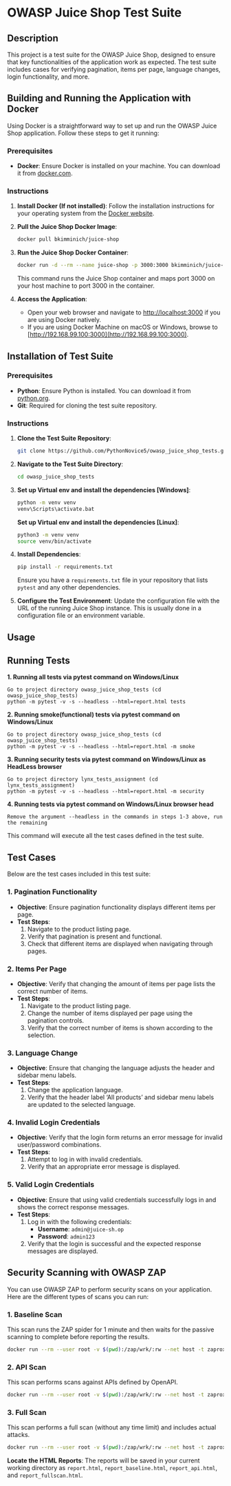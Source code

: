# OWASP Juice Shop Test Suite

## Description
This project is a test suite for the OWASP Juice Shop, designed to ensure that key functionalities of the application work as expected. The test suite includes cases for verifying pagination, items per page, language changes, login functionality, and more.

## Building and Running the Application with Docker

Using Docker is a straightforward way to set up and run the OWASP Juice Shop application. Follow these steps to get it running:

### Prerequisites
- **Docker**: Ensure Docker is installed on your machine. You can download it from [docker.com](https://www.docker.com/products/docker-desktop).

### Instructions

1. **Install Docker (If not installed)**: Follow the installation instructions for your operating system from the [Docker website](https://docs.docker.com/get-docker/).

2. **Pull the Juice Shop Docker Image**:
   ```bash
   docker pull bkimminich/juice-shop
   ```

3. **Run the Juice Shop Docker Container**:
   ```bash
   docker run -d --rm --name juice-shop -p 3000:3000 bkimminich/juice-shop
   ```

   This command runs the Juice Shop container and maps port 3000 on your host machine to port 3000 in the container.

4. **Access the Application**:
   - Open your web browser and navigate to [http://localhost:3000](http://localhost:3000) if you are using Docker natively.
   - If you are using Docker Machine on macOS or Windows, browse to [http://192.168.99.100:3000](http://192.168.99.100:3000).

## Installation of Test Suite

### Prerequisites
- **Python**: Ensure Python is installed. You can download it from [python.org](https://www.python.org/).
- **Git**: Required for cloning the test suite repository.

### Instructions

1. **Clone the Test Suite Repository**:
   ```bash
   git clone https://github.com/PythonNovice5/owasp_juice_shop_tests.git
   ```

2. **Navigate to the Test Suite Directory**:
   ```bash
   cd owasp_juice_shop_tests
   ```
3. **Set up Virtual env and install the dependencies [Windows]**:
   ```bash
   python -m venv venv 
   venv\Scripts\activate.bat
   ```
   **Set up Virtual env and install the dependencies [Linux]**:
   ```bash
   python3 -m venv venv 
   source venv/bin/activate
   ```
   

4. **Install Dependencies**:
   ```bash
   pip install -r requirements.txt
   ```

   Ensure you have a `requirements.txt` file in your repository that lists `pytest` and any other dependencies.

5. **Configure the Test Environment**:
   Update the configuration file with the URL of the running Juice Shop instance. This is usually done in a configuration file or an environment variable.

## Usage

## Running Tests
   **1. Running all tests via pytest command on Windows/Linux** 
  
  ```
  Go to project directory owasp_juice_shop_tests (cd owasp_juice_shop_tests)
  python -m pytest -v -s --headless --html=report.html tests
  ```
   **2. Running smoke(functional) tests via pytest command on Windows/Linux** 
  
  ```
  Go to project directory owasp_juice_shop_tests (cd owasp_juice_shop_tests)
  python -m pytest -v -s --headless --html=report.html -m smoke
  ```

  **3. Running  security tests via pytest command on Windows/Linux as HeadLess browser**
  
  ```
  Go to project directory lynx_tests_assignment (cd lynx_tests_assignment)
  python -m pytest -v -s --headless --html=report.html -m security
  ``` 
  **4. Running tests via pytest command on Windows/Linux browser head**
  
  ```
  Remove the argument --headless in the commands in steps 1-3 above, run the remaining
  ``` 

This command will execute all the test cases defined in the test suite.

## Test Cases

Below are the test cases included in this test suite:

### 1. Pagination Functionality
- **Objective**: Ensure pagination functionality displays different items per page.
- **Test Steps**:
  1. Navigate to the product listing page.
  2. Verify that pagination is present and functional.
  3. Check that different items are displayed when navigating through pages.

### 2. Items Per Page
- **Objective**: Verify that changing the amount of items per page lists the correct number of items.
- **Test Steps**:
  1. Navigate to the product listing page.
  2. Change the number of items displayed per page using the pagination controls.
  3. Verify that the correct number of items is shown according to the selection.

### 3. Language Change
- **Objective**: Ensure that changing the language adjusts the header and sidebar menu labels.
- **Test Steps**:
  1. Change the application language.
  2. Verify that the header label ‘All products’ and sidebar menu labels are updated to the selected language.

### 4. Invalid Login Credentials
- **Objective**: Verify that the login form returns an error message for invalid user/password combinations.
- **Test Steps**:
  1. Attempt to log in with invalid credentials.
  2. Verify that an appropriate error message is displayed.

### 5. Valid Login Credentials
- **Objective**: Ensure that using valid credentials successfully logs in and shows the correct response messages.
- **Test Steps**:
  1. Log in with the following credentials:
     - **Username**: `admin@juice-sh.op`
     - **Password**: `admin123`
  2. Verify that the login is successful and the expected response messages are displayed.
## Security Scanning with OWASP ZAP

You can use OWASP ZAP to perform security scans on your application. Here are the different types of scans you can run:

### 1. Baseline Scan

This scan runs the ZAP spider for 1 minute and then waits for the passive scanning to complete before reporting the results.

```bash
docker run --rm --user root -v $(pwd):/zap/wrk/:rw --net host -t zaproxy/zap-weekly zap-baseline.py -r report_baseline.html -t http://localhost:3000
```

### 2. API Scan

This scan performs scans against APIs defined by OpenAPI.

```bash
docker run --rm --user root -v $(pwd):/zap/wrk/:rw --net host -t zaproxy/zap-weekly zap-api-scan.py -f openapi -r report_api.html -t http://localhost:3000
```

### 3. Full Scan

This scan performs a full scan (without any time limit) and includes actual attacks.

```bash
docker run --rm --user root -v $(pwd):/zap/wrk/:rw --net host -t zaproxy/zap-weekly zap-full-scan.py -r report_fullscan.html -t http://localhost:3000
```
**Locate the HTML Reports**:
   The reports will be saved in your current working directory as `report.html`, `report_baseline.html`, `report_api.html`, and `report_fullscan.html`.
